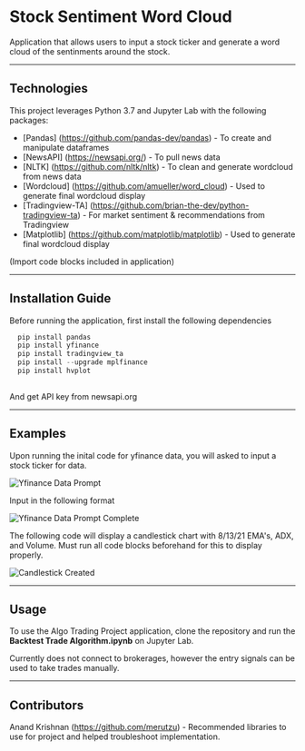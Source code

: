 # Stock Sentiment Word Cloud
Application that allows users to input a stock ticker and generate a word cloud of the sentinments around the stock. 

--- 

## Technologies

This project leverages Python 3.7 and Jupyter Lab with the following packages:

* [Pandas] (https://github.com/pandas-dev/pandas) - To create and manipulate dataframes
* [NewsAPI] (https://newsapi.org/) - To pull news data
* [NLTK] (https://github.com/nltk/nltk) - To clean and generate wordcloud from news data
* [Wordcloud] (https://github.com/amueller/word_cloud) - Used to generate final wordcloud display
* [Tradingview-TA] (https://github.com/brian-the-dev/python-tradingview-ta) - For market sentiment & recommendations from Tradingview
* [Matplotlib] (https://github.com/matplotlib/matplotlib) - Used to generate final wordcloud display

(Import code blocks included in application)

--- 

## Installation Guide

Before running the application, first install the following dependencies 

```python
  pip install pandas
  pip install yfinance
  pip install tradingview_ta
  pip install --upgrade mplfinance
  pip install hvplot
  
```

And get API key from newsapi.org

---

## Examples

Upon running the inital code for yfinance data, you will asked to input a stock ticker for data.

![Yfinance Data Prompt](Images/Yfinance_Data.PNG)

Input in the following format 

![Yfinance Data Prompt Complete](Images/Yfinance_Data2.PNG)



The following code will display a candlestick chart with 8/13/21 EMA's, ADX, and Volume. Must run all code blocks beforehand for this to display properly.

![Candlestick Created](Images/Candlestick_Display.PNG)




---

## Usage

To use the Algo Trading Project application, clone the repository and run the **Backtest Trade Algorithm.ipynb** on Jupyter Lab. 

Currently does not connect to brokerages, however the entry signals can be used to take trades manually.

---

## Contributors

Anand Krishnan (https://github.com/merutzu) - Recommended libraries to use for project and helped troubleshoot implementation.



